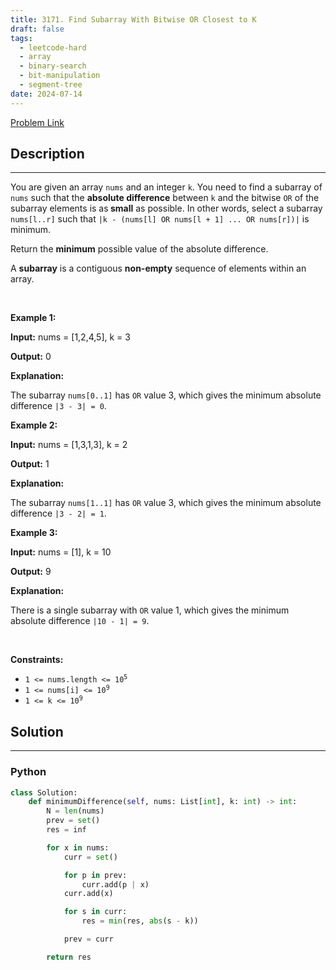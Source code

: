 ```yaml
---
title: 3171. Find Subarray With Bitwise OR Closest to K
draft: false
tags: 
  - leetcode-hard
  - array
  - binary-search
  - bit-manipulation
  - segment-tree
date: 2024-07-14
---
```


[Problem Link](https://leetcode.com/problems/find-subarray-with-bitwise-or-closest-to-k/)

## Description

---
<p>You are given an array <code>nums</code> and an integer <code>k</code>. You need to find a <span data-keyword="subarray-nonempty">subarray</span> of <code>nums</code> such that the <strong>absolute difference</strong> between <code>k</code> and the bitwise <code>OR</code> of the subarray elements is as<strong> small</strong> as possible. In other words, select a subarray <code>nums[l..r]</code> such that <code>|k - (nums[l] OR nums[l + 1] ... OR nums[r])|</code> is minimum.</p>

<p>Return the <strong>minimum</strong> possible value of the absolute difference.</p>

<p>A <strong>subarray</strong> is a contiguous <b>non-empty</b> sequence of elements within an array.</p>

<p>&nbsp;</p>
<p><strong class="example">Example 1:</strong></p>

<div class="example-block">
<p><strong>Input:</strong> <span class="example-io">nums = [1,2,4,5], k = 3</span></p>

<p><strong>Output:</strong> 0</p>

<p><strong>Explanation:</strong></p>

<p>The subarray <code>nums[0..1]</code> has <code>OR</code> value 3, which gives the minimum absolute difference <code>|3 - 3| = 0</code>.</p>
</div>

<p><strong class="example">Example 2:</strong></p>

<div class="example-block">
<p><strong>Input:</strong> <span class="example-io">nums = [1,3,1,3], k = 2</span></p>

<p><strong>Output:</strong> 1</p>

<p><strong>Explanation:</strong></p>

<p>The subarray <code>nums[1..1]</code> has <code>OR</code> value 3, which gives the minimum absolute difference <code>|3 - 2| = 1</code>.</p>
</div>

<p><strong class="example">Example 3:</strong></p>

<div class="example-block">
<p><strong>Input:</strong> <span class="example-io">nums = [1], k = 10</span></p>

<p><strong>Output:</strong> <span class="example-io">9</span></p>

<p><strong>Explanation:</strong></p>

<p>There is a single subarray with <code>OR</code> value 1, which gives the minimum absolute difference <code>|10 - 1| = 9</code>.</p>
</div>

<p>&nbsp;</p>
<p><strong>Constraints:</strong></p>

<ul>
	<li><code>1 &lt;= nums.length &lt;= 10<sup>5</sup></code></li>
	<li><code>1 &lt;= nums[i] &lt;= 10<sup>9</sup></code></li>
	<li><code>1 &lt;= k &lt;= 10<sup>9</sup></code></li>
</ul>


## Solution

---
### Python
``` py title='find-subarray-with-bitwise-or-closest-to-k'
class Solution:
    def minimumDifference(self, nums: List[int], k: int) -> int:
        N = len(nums)
        prev = set()
        res = inf

        for x in nums:
            curr = set()

            for p in prev:
                curr.add(p | x)
            curr.add(x)

            for s in curr:
                res = min(res, abs(s - k))

            prev = curr

        return res
```

